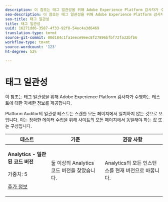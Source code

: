 ```yaml
---
description: 이 참조는 태그 일관성을 위해 Adobe Experience Platform 감사자가 수행하는 테스트에 대한 자세한 정보를 제공합니다.
seo-description: 이 참조는 태그 일관성을 위해 Adobe Experience Platform 감사자가 수행하는 테스트에 대한 자세한 정보를 제공합니다.
seo-title: 태그 일관성
title: 태그 일관성
uuid: 16271dd6-3587-4f33-92f8-54ec4a3d6469
translation-type: tm+mt
source-git-commit: 00d184c1fa1eece9eec8f27896bfbf72fa32bfb6
workflow-type: tm+mt
source-wordcount: '123'
ht-degree: 52%

---
```



# 태그 일관성

이 참조는 태그 일관성을 위해 Adobe Experience Platform 감사자가 수행하는 테스트에 대한 자세한 정보를 제공합니다.

Platform Auditor의 일관성 테스트는 스캔한 모든 페이지에서 일치하지 않는 것으로 보입니다. 이는 정확한 데이터 수집을 위해 사이트의 모든 페이지에서 동일해야 하는 값 또는 구성입니다.

<table id="table_4F9ED873BAF741D19BFB0F297B3A1FDB"> 
 <thead> 
  <tr> 
   <th colname="col1" class="entry"> 테스트 </th> 
   <th colname="col2" class="entry"> 기준 </th> 
   <th colname="col3" class="entry"> 권장 사항 </th> 
  </tr>
 </thead>
 <tbody> 
  <tr> 
   <td colname="col1"> 
    <!--
      1.0.1 
    --> <p><b>Analytics - 일관된 코드 버전 </b> </p> <p>가중치: 5 </p> <p><a href="https://docs.adobe.com/content/help/ko-KR/analytics/implementation/home.html" format="html" scope="external"> 추가 정보</a> </p> </td> 
   <td colname="col2"> <p> 둘 이상의 Analytics 코드 버전을 찾았습니다. </p> </td> 
   <td colname="col3"> <p>Analytics의 모든 인스턴스를 현재 버전으로 바꿉니다. </p> </td> 
  </tr> 
 </tbody> 
</table>
